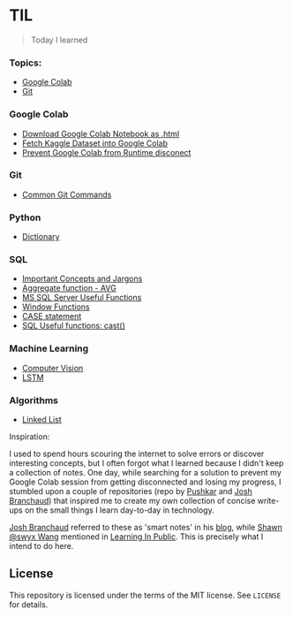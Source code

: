 # TIL


> Today I learned

### Topics:
- [Google Colab](#google_colab)
- [Git](#git)

### Google Colab

-   [Download Google Colab Notebook as .html](google_colab/convert_colab_nb_to_html.md)
-   [Fetch Kaggle Dataset into Google Colab](google_colab/fetch_kaggle_dataset_to_google_colab.md)
-   [Prevent Google Colab from Runtime disconect](google_colab/prevent_colab_runtime_disconnecting.md)

### Git 

- [Common Git Commands](git/git_commands.md)

### Python 

- [Dictionary](python/dictionaries.md)

### SQL 

- [Important Concepts and Jargons](sql/Concepts.md)
- [Aggregate function - AVG](sql/avg.md)
- [MS SQL Server Useful Functions](sql/MsSqlServer_functions.md)
- [Window Functions](sql/Window_functions.md)
- [CASE statement](sql/case_when_then_else.md)
- [SQL Useful functions: cast()](sql/usefulSQL_Func.md)

### Machine Learning 

- [Computer Vision](ML/Computer_Vision.md)
- [LSTM](ML/LSTM.md)


### Algorithms

- [Linked List](Algorithms/LinkedList.md)




Inspiration: 

I used to spend hours scouring the internet to solve errors or discover interesting concepts, but I often forgot what I learned because I didn't keep a collection of notes. One day, while searching for a solution to prevent my Google Colab session from getting disconnected and losing my progress, I stumbled upon a couple of repositories (repo by [Pushkar](https://github.com/thepushkarp/til) and [Josh Branchaud](https://github.com/jbranchaud/til)) that inspired me to create my own collection of concise write-ups on the small things I learn day-to-day in technology.

[Josh Branchaud](https://joshbranchaud.com) referred to these as 'smart notes' in his [blog](https://dev.to/jbranchaud/how-i-built-a-learning-machine-45k9), while [Shawn @swyx Wang](https://www.swyx.io) mentioned in [Learning In Public](https://www.swyx.io/learn-in-public). This is precisely what I intend to do here.


## License 

This repository is licensed under the terms of the MIT license. See `LICENSE` for details.
